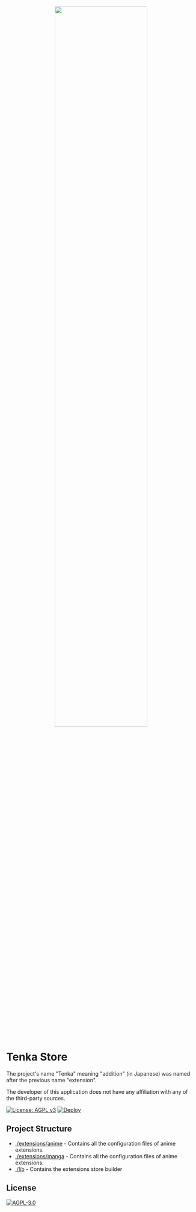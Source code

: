 <br />

<p align="center">
    <img src="https://github.com/yukino-org/media/blob/main/images/subbanners/gh-tenka-banner.png?raw=true" width="70%">
</p>

# Tenka Store

The project's name "Tenka" meaning "addition" (in Japanese) was named after the previous name "extension".

The developer of this application does not have any affiliation with any of the third-party sources.

[![License: AGPL v3](https://img.shields.io/badge/License-AGPL_v3-blue.svg)](https://www.gnu.org/licenses/agpl-3.0)
[![Deploy](https://github.com/yukino-org/tenka-store/actions/workflows/deploy.yml/badge.svg?branch=main)](https://github.com/yukino-org/tenka-store/actions/workflows/deploy.yml)

## Project Structure

-   [./extensions/anime](./extensions/anime) - Contains all the configuration files of anime extensions.
-   [./extensions/manga](./extensions/manga) - Contains all the configuration files of anime extensions.
-   [./lib](./lib) - Contains the extensions store builder

## License

[![AGPL-3.0](https://github.com/yukino-org/media/blob/main/images/license-logo/agplv3.png?raw=true)](./LICENSE)
